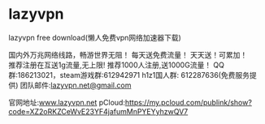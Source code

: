 # lazyvpn
lazyvpn free download(懒人免费vpn网络加速器下载)

国内外万兆网络线路，畅游世界无阻！
每天送免费流量！ 
天天送！可累加！   
推荐注册在互送1g流量,无上限! 
推荐1000人注册,送1000G流量！ 
QQ群:186213021，steam游戏群:612942971 
h1z1国人群: 612287636(免费服务提供) 
团队邮件:lazyvpn.net@gmail.com 

官网地址:www.lazyvpn.net
pCloud:https://my.pcloud.com/publink/show?code=XZ2oRKZCeWvE23YF4jafumMnPYEYyhzwQV7
